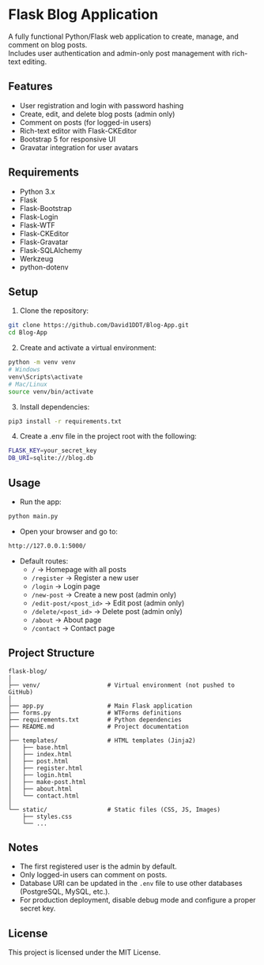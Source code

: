 

# Flask Blog Application

A fully functional Python/Flask web application to create, manage, and comment on blog posts.  
Includes user authentication and admin-only post management with rich-text editing.

## Features
- User registration and login with password hashing
- Create, edit, and delete blog posts (admin only)
- Comment on posts (for logged-in users)
- Rich-text editor with Flask-CKEditor
- Bootstrap 5 for responsive UI
- Gravatar integration for user avatars

## Requirements
- Python 3.x
- Flask
- Flask-Bootstrap
- Flask-Login
- Flask-WTF
- Flask-CKEditor
- Flask-Gravatar
- Flask-SQLAlchemy
- Werkzeug
- python-dotenv

## Setup

1. Clone the repository:
```bash
git clone https://github.com/David1DDT/Blog-App.git
cd Blog-App
```

2. Create and activate a virtual environment:
```bash
python -m venv venv
# Windows
venv\Scripts\activate
# Mac/Linux
source venv/bin/activate
```

3. Install dependencies:
```bash
pip3 install -r requirements.txt
```

4. Create a .env file in the project root with the following:
```bash
FLASK_KEY=your_secret_key
DB_URI=sqlite:///blog.db
```
## Usage

- Run the app:

```bash
python main.py
```

- Open your browser and go to:

```bash
http://127.0.0.1:5000/
```

- Default routes:
  - `/` → Homepage with all posts
  - `/register` → Register a new user
  - `/login` → Login page
  - `/new-post` → Create a new post (admin only)
  - `/edit-post/<post_id>` → Edit post (admin only)
  - `/delete/<post_id>` → Delete post (admin only)
  - `/about` → About page
  - `/contact` → Contact page

## Project Structure
```plaintext
flask-blog/
│
├── venv/                   # Virtual environment (not pushed to GitHub)
│
├── app.py                  # Main Flask application
├── forms.py                # WTForms definitions
├── requirements.txt        # Python dependencies
├── README.md               # Project documentation
│
├── templates/              # HTML templates (Jinja2)
│   ├── base.html
│   ├── index.html
│   ├── post.html
│   ├── register.html
│   ├── login.html
│   ├── make-post.html
│   ├── about.html
│   └── contact.html
│
└── static/                 # Static files (CSS, JS, Images)
    ├── styles.css
    └── ...
```
## Notes

- The first registered user is the admin by default.
- Only logged-in users can comment on posts.
- Database URI can be updated in the `.env` file to use other databases (PostgreSQL, MySQL, etc.).
- For production deployment, disable debug mode and configure a proper secret key.

## License

This project is licensed under the MIT License.


